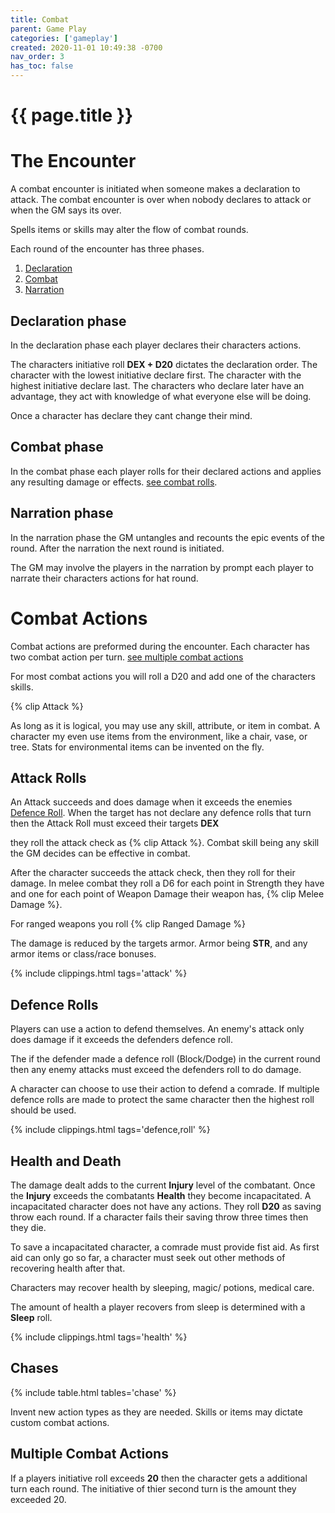 ```yaml
---
title: Combat
parent: Game Play
categories: ['gameplay']
created: 2020-11-01 10:49:38 -0700
nav_order: 3
has_toc: false
---
```


# {{ page.title }}


# The Encounter

A combat encounter is initiated when someone makes a declaration to attack. The combat encounter is over when nobody declares to attack or when the GM says its over.

Spells items or skills may alter the flow of combat rounds.

Each round of the encounter has three phases.
1. [Declaration](#declaration-phase)
2. [Combat](#combat-phase)
3. [Narration](#narration-phase)

## Declaration phase

In the declaration phase each player declares their characters actions. 

The characters initiative roll **DEX + D20** dictates the declaration order.
The character with the lowest initiative declare first. 
The character with the highest initiative declare last.
The characters who declare later have an advantage, they act with knowledge of what everyone else will be doing.

Once a character has declare they cant change their mind.


## Combat phase

In the combat phase each player rolls for their declared actions 
and applies any resulting damage or effects. 
[see combat rolls](#combat-actions).

## Narration phase

In the narration phase the GM untangles and recounts the epic events of the round.
After the narration the next round is initiated.

The GM may involve the players in the narration by prompt each player to narrate their characters actions for hat round. 



# Combat Actions

Combat actions are preformed during the encounter.
Each character has two combat action per turn.
[see multiple combat actions](#multiple-combat-actions)

For most combat actions you will roll a D20 and add one of the characters skills. 


{% clip Attack %}

As long as it is logical, you may use any skill, attribute, or item in combat.
A character my even use items from the environment, like a chair, vase, or tree.
Stats for environmental items can be invented on the fly.


## Attack Rolls


An Attack succeeds and does damage when it exceeds the enemies [Defence Roll](#defence-rolls).
When the target has not declare any defence rolls that turn then the Attack Roll must exceed their targets **DEX**

they roll the attack check as {% clip Attack %}. Combat skill being any skill the GM decides can be effective in combat.


After the character succeeds the attack check, then they roll for their damage. In melee combat they roll a D6 for each point in Strength they have and one for each point of Weapon Damage their weapon has, {% clip Melee Damage %}.

For ranged weapons you roll {% clip Ranged Damage %}

The damage is reduced by the targets armor. Armor being **STR**, and any armor items or class/race bonuses.



{% include clippings.html tags='attack' %}

## Defence Rolls

Players can use a action to defend themselves.
An enemy's attack only does damage if it exceeds the defenders defence roll.

The if the defender made a defence roll (Block/Dodge) in the current round then any enemy attacks must exceed the defenders roll to do damage.

A character can choose to use their action to defend a comrade.
If multiple defence rolls are made to protect the same character then the highest roll should be used.

{% include clippings.html tags='defence,roll' %}

## Health and Death

The damage dealt adds to the current **Injury** level of the combatant. 
Once the **Injury** exceeds the combatants **Health** they become incapacitated. 
A incapacitated character does not have any actions. 
They roll **D20** as saving throw each round. 
If a character fails their saving throw three times then they die.

To save a incapacitated character, a comrade must provide fist aid.
As first aid can only go so far, 
a character must seek out other methods of recovering health after that.


Characters may recover health by sleeping, magic/ potions, medical care.

The amount of health a player recovers from sleep is determined with a **Sleep** roll. 

{% include clippings.html tags='health' %}



## Chases

{% include table.html tables='chase' %}

Invent new action types as they are needed. 
Skills or items may dictate custom combat actions.


## Multiple Combat Actions

If a players initiative roll exceeds **20** then the character gets a additional turn each round. The initiative of thier second turn is the amount they exceeded 20.



